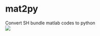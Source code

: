 # mat2py
Convert SH bundle matlab codes to python<br>
![](https://visitor-badge.glitch.me/badge?page_id=mn5hk.mat2py)
